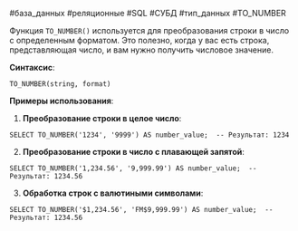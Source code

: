 #база_данных #реляционные #SQL #СУБД #тип_данных #TO_NUMBER 

Функция `TO_NUMBER()` используется для преобразования строки в число с определенным форматом. Это полезно, когда у вас есть строка, представляющая число, и вам нужно получить числовое значение.

**Синтаксис**:
```
TO_NUMBER(string, format)
```

**Примеры использования**:
1. **Преобразование строки в целое число**:
```
SELECT TO_NUMBER('1234', '9999') AS number_value;  -- Результат: 1234
```
    
2. **Преобразование строки в число с плавающей запятой**:
```
SELECT TO_NUMBER('1,234.56', '9,999.99') AS number_value;  -- Результат: 1234.56
```
    
3. **Обработка строк с валютиными символами**:
```
SELECT TO_NUMBER('$1,234.56', 'FM$9,999.99') AS number_value;  -- Результат: 1234.56
```
